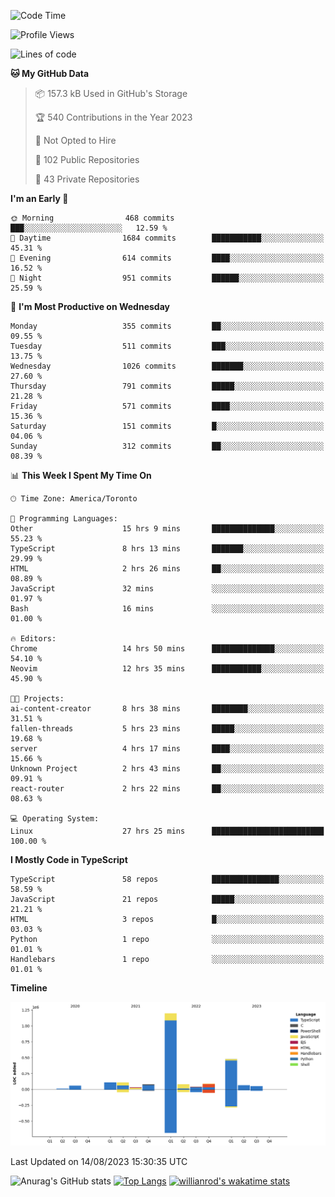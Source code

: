 <!--START_SECTION:waka-->
![Code Time](http://img.shields.io/badge/Code%20Time-475%20hrs%2040%20mins-blue)

![Profile Views](http://img.shields.io/badge/Profile%20Views-0-blue)

![Lines of code](https://img.shields.io/badge/From%20Hello%20World%20I%27ve%20Written-2.4%20million%20lines%20of%20code-blue)

**🐱 My GitHub Data** 

> 📦 157.3 kB Used in GitHub's Storage 
 > 
> 🏆 540 Contributions in the Year 2023
 > 
> 🚫 Not Opted to Hire
 > 
> 📜 102 Public Repositories 
 > 
> 🔑 43 Private Repositories 
 > 
**I'm an Early 🐤** 

```text
🌞 Morning                468 commits         ███░░░░░░░░░░░░░░░░░░░░░░   12.59 % 
🌆 Daytime                1684 commits        ███████████░░░░░░░░░░░░░░   45.31 % 
🌃 Evening                614 commits         ████░░░░░░░░░░░░░░░░░░░░░   16.52 % 
🌙 Night                  951 commits         ██████░░░░░░░░░░░░░░░░░░░   25.59 % 
```
📅 **I'm Most Productive on Wednesday** 

```text
Monday                   355 commits         ██░░░░░░░░░░░░░░░░░░░░░░░   09.55 % 
Tuesday                  511 commits         ███░░░░░░░░░░░░░░░░░░░░░░   13.75 % 
Wednesday                1026 commits        ███████░░░░░░░░░░░░░░░░░░   27.60 % 
Thursday                 791 commits         █████░░░░░░░░░░░░░░░░░░░░   21.28 % 
Friday                   571 commits         ████░░░░░░░░░░░░░░░░░░░░░   15.36 % 
Saturday                 151 commits         █░░░░░░░░░░░░░░░░░░░░░░░░   04.06 % 
Sunday                   312 commits         ██░░░░░░░░░░░░░░░░░░░░░░░   08.39 % 
```


📊 **This Week I Spent My Time On** 

```text
🕑︎ Time Zone: America/Toronto

💬 Programming Languages: 
Other                    15 hrs 9 mins       ██████████████░░░░░░░░░░░   55.23 % 
TypeScript               8 hrs 13 mins       ███████░░░░░░░░░░░░░░░░░░   29.99 % 
HTML                     2 hrs 26 mins       ██░░░░░░░░░░░░░░░░░░░░░░░   08.89 % 
JavaScript               32 mins             ░░░░░░░░░░░░░░░░░░░░░░░░░   01.97 % 
Bash                     16 mins             ░░░░░░░░░░░░░░░░░░░░░░░░░   01.00 % 

🔥 Editors: 
Chrome                   14 hrs 50 mins      ██████████████░░░░░░░░░░░   54.10 % 
Neovim                   12 hrs 35 mins      ███████████░░░░░░░░░░░░░░   45.90 % 

🐱‍💻 Projects: 
ai-content-creator       8 hrs 38 mins       ████████░░░░░░░░░░░░░░░░░   31.51 % 
fallen-threads           5 hrs 23 mins       █████░░░░░░░░░░░░░░░░░░░░   19.68 % 
server                   4 hrs 17 mins       ████░░░░░░░░░░░░░░░░░░░░░   15.66 % 
Unknown Project          2 hrs 43 mins       ██░░░░░░░░░░░░░░░░░░░░░░░   09.91 % 
react-router             2 hrs 22 mins       ██░░░░░░░░░░░░░░░░░░░░░░░   08.63 % 

💻 Operating System: 
Linux                    27 hrs 25 mins      █████████████████████████   100.00 % 
```

**I Mostly Code in TypeScript** 

```text
TypeScript               58 repos            ███████████████░░░░░░░░░░   58.59 % 
JavaScript               21 repos            █████░░░░░░░░░░░░░░░░░░░░   21.21 % 
HTML                     3 repos             █░░░░░░░░░░░░░░░░░░░░░░░░   03.03 % 
Python                   1 repo              ░░░░░░░░░░░░░░░░░░░░░░░░░   01.01 % 
Handlebars               1 repo              ░░░░░░░░░░░░░░░░░░░░░░░░░   01.01 % 
```



**Timeline**

![Lines of Code chart](https://raw.githubusercontent.com/wise-introvert/wise-introvert/master/assets/bar_graph.png)


 Last Updated on 14/08/2023 15:30:35 UTC
<!--END_SECTION:waka-->

![Anurag's GitHub stats](https://github-readme-stats.vercel.app/api?username=wise-introvert&count_private=true&show_icons=true)
[![Top Langs](https://github-readme-stats.vercel.app/api/top-langs/?username=wise-introvert&langs_count=10)](https://github.com/anuraghazra/github-readme-stats)
[![willianrod's wakatime stats](https://github-readme-stats.vercel.app/api/wakatime?username=wiseintrovert)](https://github.com/anuraghazra/github-readme-stats)
